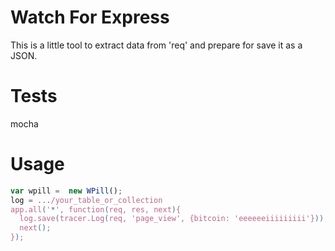 Watch For Express
==

This is a little tool to extract
data from 'req' and
prepare for save it as a JSON.

Tests
===

mocha

Usage
===
````js
var wpill =  new WPill();
log = .../your_table_or_collection
app.all('*', function(req, res, next){
  log.save(tracer.Log(req, 'page_view', {bitcoin: 'eeeeeeiiiiiiiii'}));
  next();
});

````
